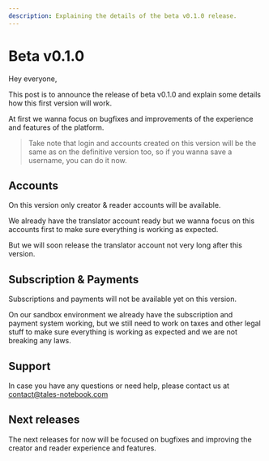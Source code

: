 ```yaml
---
description: Explaining the details of the beta v0.1.0 release.
---
```


# Beta v0.1.0

Hey everyone,

This post is to announce the release of beta v0.1.0 and explain some details how this first version will work.

At first we wanna focus on bugfixes and improvements of the experience and features of the platform.

> Take note that login and accounts created on this version will be the same as on the definitive version too, so if you wanna save a username, you can do it now.

## Accounts

On this version only creator & reader accounts will be available.

We already have the translator account ready but we wanna focus on this accounts first to make sure everything is working as expected.

But we will soon release the translator account not very long after this version.

## Subscription & Payments

Subscriptions and payments will not be available yet on this version.

On our sandbox environment we already have the subscription and payment system working, but we still need to work on taxes and other legal stuff to make sure everything is working as expected and we are not breaking any laws.

## Support

In case you have any questions or need help, please contact us at contact@tales-notebook.com

## Next releases

The next releases for now will be focused on bugfixes and improving the creator and reader experience and features.